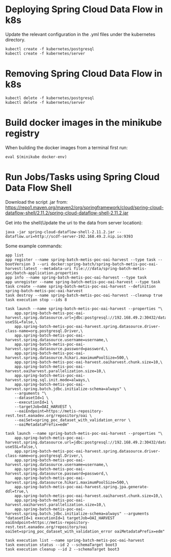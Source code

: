 # Deploying Spring Cloud Data Flow in k8s
Update the relevant configuration in the .yml files under the kubernetes directory. 
```console
kubectl create -f kubernetes/postgresql
kubectl create -f kubernetes/server
```

# Removing Spring Cloud Data Flow in k8s
```console
kubectl delete -f kubernetes/postgresql
kubectl delete -f kubernetes/server
```

# Build docker images in the minikube registry
When building the docker images from a terminal first run:  
```console
eval $(minikube docker-env)
```

# Run Jobs/Tasks using Spring Cloud Data Flow Shell
Download the script .jar from:  
https://repo1.maven.org/maven2/org/springframework/cloud/spring-cloud-dataflow-shell/2.11.2/spring-cloud-dataflow-shell-2.11.2.jar  

Get into the shell(Update the uri to the data from server location):
```console
java -jar spring-cloud-dataflow-shell-2.11.2.jar --dataflow.uri=http://scdf-server-192.168.49.2.nip.io:9393  
```

Some example commands:  
```console
app list    
app register --name spring-batch-metis-poc-oai-harvest --type task --bootVersion 3 --uri docker:spring-batch/spring-batch-metis-poc-oai-harvest:latest --metadata-uri file:///data/spring-batch-metis-poc/batch-application.properties  
app info --name spring-batch-metis-poc-oai-harvest --type task
app unregister --name spring-batch-metis-poc-oai-harvest --type task
task create --name spring-batch-metis-poc-oai-harvest --definition spring-batch-metis-poc-oai-harvest
task destroy --name spring-batch-metis-poc-oai-harvest --cleanup true
task execution stop --ids 8
 
task launch --name spring-batch-metis-poc-oai-harvest --properties "\
    app.spring-batch-metis-poc-oai-harvest.spring.datasource.url=jdbc:postgresql://192.168.49.2:30432/dataflow?useSSL=false,\
    app.spring-batch-metis-poc-oai-harvest.spring.datasource.driver-class-name=org.postgresql.Driver,\
    app.spring-batch-metis-poc-oai-harvest.spring.datasource.username=username,\
    app.spring-batch-metis-poc-oai-harvest.spring.datasource.password=password,\
    app.spring-batch-metis-poc-oai-harvest.spring.datasource.hikari.maximumPoolSize=500,\
    app.spring-batch-metis-poc-oai-harvest.oaiharvest.chunk.size=10,\
    app.spring-batch-metis-poc-oai-harvest.oaiharvest.parallelization.size=10,\
    app.spring-batch-metis-poc-oai-harvest.spring.sql.init.mode=always,\
    app.spring-batch-metis-poc-oai-harvest.spring.batch.jdbc.initialize-schema=always" \
    --arguments "\
    --datasetId=1 \
    --executionId=1 \
    --targetJob=OAI_HARVEST \
    --oaiEndpoint=https://metis-repository-rest.test.eanadev.org/repository/oai \
    --oaiSet=spring_poc_dataset_with_validation_error \
    --oaiMetadataPrefix=edm"

task launch --name spring-batch-metis-poc-oai-harvest --properties "\
    app.spring-batch-metis-poc-oai-harvest.spring.datasource.url=jdbc:postgresql://192.168.49.2:30432/dataflow?useSSL=false,\
    app.spring-batch-metis-poc-oai-harvest.spring.datasource.driver-class-name=org.postgresql.Driver,\
    app.spring-batch-metis-poc-oai-harvest.spring.datasource.username=username,\
    app.spring-batch-metis-poc-oai-harvest.spring.datasource.password=password,\
    app.spring-batch-metis-poc-oai-harvest.spring.datasource.hikari.maximumPoolSize=500,\
    app.spring-batch-metis-poc-oai-harvest.spring.jpa.generate-ddl=true,\
    app.spring-batch-metis-poc-oai-harvest.oaiharvest.chunk.size=10,\
    app.spring-batch-metis-poc-oai-harvest.oaiharvest.parallelization.size=10,\
    app.spring-batch-metis-poc-oai-harvest.spring.batch.jdbc.initialize-schema=always" --arguments "datasetId=1 executionId=1 targetJob=OAI_HARVEST oaiEndpoint=https://metis-repository-rest.test.eanadev.org/repository/oai oaiSet=spring_poc_dataset_with_validation_error oaiMetadataPrefix=edm"
    
task execution list --name spring-batch-metis-poc-oai-harvest
task execution status --id 2 --schemaTarget boot3
task execution cleanup --id 2 --schemaTarget boot3
``` 
